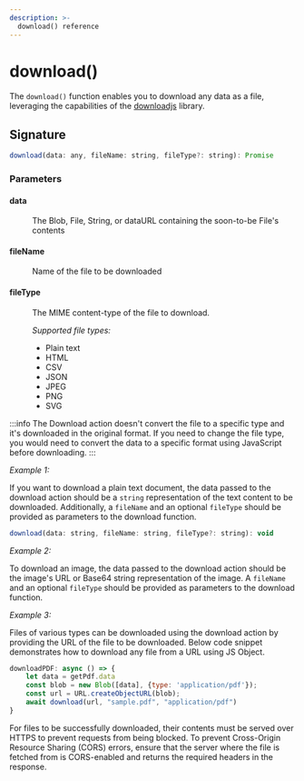 ```yaml
---
description: >-
  download() reference
---
```

# download()

The `download()` function enables you to download any data as a file, leveraging the capabilities of the [downloadjs](https://github.com/rndme/download) library.

## Signature

```javascript
download(data: any, fileName: string, fileType?: string): Promise
```

### Parameters

#### data

<dd>

The Blob, File, String, or dataURL containing the soon-to-be File's contents

</dd>

#### fileName

<dd>

Name of the file to be downloaded

</dd>

#### fileType

<dd>

The MIME content-type of the file to download.

*Supported file types:*

* Plain text
* HTML
* CSV
* JSON
* JPEG
* PNG
* SVG

</dd>

:::info
The Download action doesn't convert the file to a specific type and it's downloaded in the original format. If you need to change the file type, you would need to convert the data to a specific format using JavaScript before downloading.
:::

*Example 1:* 

If you want to download a plain text document, the data passed to the download action should be a `string` representation of the text content to be downloaded. Additionally, a `fileName` and an optional `fileType` should be provided as parameters to the download function. 

```javascript
download(data: string, fileName: string, fileType?: string): void
```


*Example 2:*

To download an image, the data passed to the download action should be the image's URL or Base64 string representation of the image. A `fileName` and an optional `fileType` should be provided as parameters to the download function. 

*Example 3:*

Files of various types can be downloaded using the download action by providing the URL of the file to be downloaded. Below code snippet demonstrates how to download any file from a URL using JS Object.

```javascript
downloadPDF: async () => {
	let data = getPdf.data
	const blob = new Blob([data], {type: 'application/pdf'});
	const url = URL.createObjectURL(blob);
	await download(url, "sample.pdf", "application/pdf")
}
```

For files to be successfully downloaded, their contents must be served over HTTPS to prevent requests from being blocked. To prevent Cross-Origin Resource Sharing (CORS) errors, ensure that the server where the file is fetched from is CORS-enabled and returns the required headers in the response.